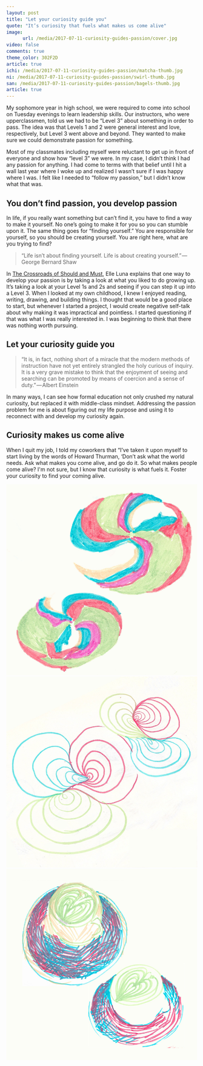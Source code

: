 ```yaml
---
layout: post
title: "Let your curiosity guide you"
quote: "It’s curiosity that fuels what makes us come alive"
image:
      url: /media/2017-07-11-curiosity-guides-passion/cover.jpg
video: false
comments: true
theme_color: 302F2D
article: true
ichi: /media/2017-07-11-curiosity-guides-passion/matcha-thumb.jpg
ni: /media/2017-07-11-curiosity-guides-passion/swirl-thumb.jpg
san: /media/2017-07-11-curiosity-guides-passion/bagels-thumb.jpg
article: true
---
```


My sophomore year in high school, we were required to come into school on Tuesday evenings to learn leadership skills. Our instructors, who were upperclassmen, told us we had to be “Level 3” about something in order to pass. The idea was that Levels 1 and 2 were general interest and love, respectively, but Level 3 went above and beyond. They wanted to make sure we could demonstrate passion for something. 

Most of my classmates including myself were reluctant to get up in front of everyone and show how “level 3” we were. In my case, I didn’t think I had any passion for anything. I had come to terms with that belief until I hit a wall last year where I woke up and realized I wasn’t sure if I was happy where I was. I felt like I needed to “follow my passion,” but I didn’t know what that was. 

## You don’t find passion, you develop passion

In life, if you really want something but can’t find it, you have to find a way to make it yourself. No one’s going to make it for you so you can stumble upon it. The same thing goes for “finding yourself.” You are responsible for yourself, so you should be creating yourself. You are right here, what are you trying to find?

> “Life isn’t about finding yourself. Life is about creating yourself.” — George Bernard Shaw

In [The Crossroads of Should and Must](https://www.amazon.com/The-Crossroads-Should-Must-Passion/dp/0761184880), Elle Luna explains that one way to develop your passion is by taking a look at what you liked to do growing up. It’s taking a look at your Level 1s and 2s and seeing if you can step it up into a Level 3. When I looked at my own childhood, I knew I enjoyed reading, writing, drawing, and building things. I thought that would be a good place to start, but whenever I started a project, I would create negative self-talk about why making it was impractical and pointless. I started questioning if that was what I was really interested in. I was beginning to think that there was nothing worth pursuing. 

## Let your curiosity guide you

> “It is, in fact, nothing short of a miracle that the modern methods of instruction have not yet entirely strangled the holy curious of inquiry. It is a very grave mistake to think that the enjoyment of seeing and searching can be promoted by means of coercion and a sense of duty.” — Albert Einstein

In many ways, I can see how formal education not only crushed my natural curiosity, but replaced it with middle-class mindset. Addressing the passion problem for me is about figuring out my life purpose and using it to reconnect with and develop my curiosity again.

## Curiosity makes us come alive

When I quit my job, I told my coworkers that “I’ve taken it upon myself to start living by the words of Howard Thurman, ‘Don’t ask what the world needs. Ask what makes you come alive, and go do it. So what makes people come alive? I'm not sure, but I know that curiosity is what fuels it. Foster your curiosity to find your coming alive.


![](/media/2017-07-11-curiosity-guides-passion/bagels.jpg)
![](/media/2017-07-11-curiosity-guides-passion/swirls.jpg)
![](/media/2017-07-11-curiosity-guides-passion/matcha.jpg)
